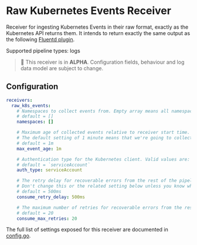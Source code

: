 # Raw Kubernetes Events Receiver

Receiver for ingesting Kubernetes Events in their raw format, exactly as the Kubernetes API returns them.
It intends to return exactly the same output as the following [Fluentd plugin].

Supported pipeline types: logs

> :construction: This receiver is in **ALPHA**. Configuration fields, behaviour and log data model are subject to change.

## Configuration

```yaml
receivers:
  raw_k8s_events:
    # Namespaces to collect events from. Empty array means all namespaces and is the default.
    # default = []
    namespaces: []

    # Maximum age of collected events relative to receiver start time.
    # The default setting of 1 minute means that we're going to collect events up to 1 minute backwards in time.
    # default = 1m
    max_event_age: 1m

    # Authentication type for the Kubernetes client. Valid values are: `serviceAccount`, `kubeConfig`, `tls` and `none`.
    # default = `serviceAccount`
    auth_type: serviceAccount

    # The retry delay for recoverable errors from the rest of the pipeline.
    # Don't change this or the related setting below unless you know what you're doing.
    # default = 500ms
    consume_retry_delay: 500ms

    # The maximum number of retries for recoverable errors from the rest of the pipeline.
    # default = 20
    consume_max_retries: 20
```

The full list of settings exposed for this receiver are documented in
[config.go](./config.go).

[Fluentd plugin]: https://github.com/SumoLogic/sumologic-kubernetes-fluentd/tree/main/fluent-plugin-events
